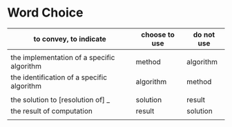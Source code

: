 # Word Choice

 to convey, to indicate              | choose to use   | do not use
-------------------------------------|-----------------|------------
| |
  the implementation of a specific algorithm  |  method | algorithm
  the identification of a specific algorithm  |  algorithm | method
| |
 the solution to [resolution of] _    |  solution | result
 the result of computation         |  result | solution
 | |

